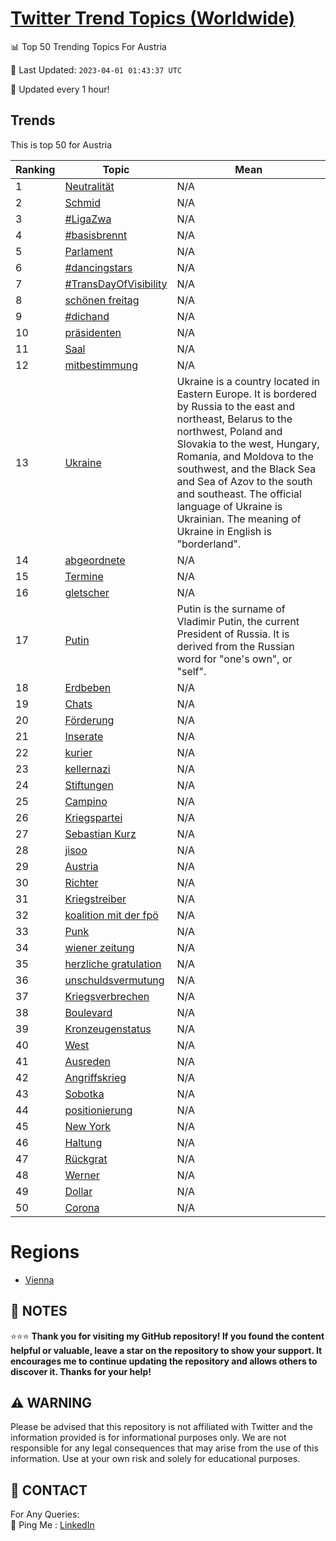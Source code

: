 [Twitter Trend Topics (Worldwide)](https://github.com/ErcinDedeoglu/Twitter-Trend-Topics)
==========


📊 Top 50 Trending Topics For Austria

📆 Last Updated: `2023-04-01 01:43:37 UTC`

🔧 Updated every 1 hour!


## Trends

This is top 50 for Austria

| Ranking | Topic | Mean |
| ------- | ------------ | ------------ |
| 1 | [Neutralität](http://twitter.com/search?q=Neutralit%c3%a4t) | N/A |
| 2 | [Schmid](http://twitter.com/search?q=Schmid) | N/A |
| 3 | [#LigaZwa](http://twitter.com/search?q=%23LigaZwa) | N/A |
| 4 | [#basisbrennt](http://twitter.com/search?q=%23basisbrennt) | N/A |
| 5 | [Parlament](http://twitter.com/search?q=Parlament) | N/A |
| 6 | [#dancingstars](http://twitter.com/search?q=%23dancingstars) | N/A |
| 7 | [#TransDayOfVisibility](http://twitter.com/search?q=%23TransDayOfVisibility) | N/A |
| 8 | [schönen freitag](http://twitter.com/search?q=sch%c3%b6nen+freitag) | N/A |
| 9 | [#dichand](http://twitter.com/search?q=%23dichand) | N/A |
| 10 | [präsidenten](http://twitter.com/search?q=pr%c3%a4sidenten) | N/A |
| 11 | [Saal](http://twitter.com/search?q=Saal) | N/A |
| 12 | [mitbestimmung](http://twitter.com/search?q=mitbestimmung) | N/A |
| 13 | [Ukraine](http://twitter.com/search?q=Ukraine) | Ukraine is a country located in Eastern Europe. It is bordered by Russia to the east and northeast, Belarus to the northwest, Poland and Slovakia to the west, Hungary, Romania, and Moldova to the southwest, and the Black Sea and Sea of Azov to the south and southeast. The official language of Ukraine is Ukrainian. The meaning of Ukraine in English is "borderland". |
| 14 | [abgeordnete](http://twitter.com/search?q=abgeordnete) | N/A |
| 15 | [Termine](http://twitter.com/search?q=Termine) | N/A |
| 16 | [gletscher](http://twitter.com/search?q=gletscher) | N/A |
| 17 | [Putin](http://twitter.com/search?q=Putin) | Putin is the surname of Vladimir Putin, the current President of Russia. It is derived from the Russian word for "one's own", or "self". |
| 18 | [Erdbeben](http://twitter.com/search?q=Erdbeben) | N/A |
| 19 | [Chats](http://twitter.com/search?q=Chats) | N/A |
| 20 | [Förderung](http://twitter.com/search?q=F%c3%b6rderung) | N/A |
| 21 | [Inserate](http://twitter.com/search?q=Inserate) | N/A |
| 22 | [kurier](http://twitter.com/search?q=kurier) | N/A |
| 23 | [kellernazi](http://twitter.com/search?q=kellernazi) | N/A |
| 24 | [Stiftungen](http://twitter.com/search?q=Stiftungen) | N/A |
| 25 | [Campino](http://twitter.com/search?q=Campino) | N/A |
| 26 | [Kriegspartei](http://twitter.com/search?q=Kriegspartei) | N/A |
| 27 | [Sebastian Kurz](http://twitter.com/search?q=Sebastian+Kurz) | N/A |
| 28 | [jisoo](http://twitter.com/search?q=jisoo) | N/A |
| 29 | [Austria](http://twitter.com/search?q=Austria) | N/A |
| 30 | [Richter](http://twitter.com/search?q=Richter) | N/A |
| 31 | [Kriegstreiber](http://twitter.com/search?q=Kriegstreiber) | N/A |
| 32 | [koalition mit der fpö](http://twitter.com/search?q=koalition+mit+der+fp%c3%b6) | N/A |
| 33 | [Punk](http://twitter.com/search?q=Punk) | N/A |
| 34 | [wiener zeitung](http://twitter.com/search?q=wiener+zeitung) | N/A |
| 35 | [herzliche gratulation](http://twitter.com/search?q=herzliche+gratulation) | N/A |
| 36 | [unschuldsvermutung](http://twitter.com/search?q=unschuldsvermutung) | N/A |
| 37 | [Kriegsverbrechen](http://twitter.com/search?q=Kriegsverbrechen) | N/A |
| 38 | [Boulevard](http://twitter.com/search?q=Boulevard) | N/A |
| 39 | [Kronzeugenstatus](http://twitter.com/search?q=Kronzeugenstatus) | N/A |
| 40 | [West](http://twitter.com/search?q=West) | N/A |
| 41 | [Ausreden](http://twitter.com/search?q=Ausreden) | N/A |
| 42 | [Angriffskrieg](http://twitter.com/search?q=Angriffskrieg) | N/A |
| 43 | [Sobotka](http://twitter.com/search?q=Sobotka) | N/A |
| 44 | [positionierung](http://twitter.com/search?q=positionierung) | N/A |
| 45 | [New York](http://twitter.com/search?q=New+York) | N/A |
| 46 | [Haltung](http://twitter.com/search?q=Haltung) | N/A |
| 47 | [Rückgrat](http://twitter.com/search?q=R%c3%bcckgrat) | N/A |
| 48 | [Werner](http://twitter.com/search?q=Werner) | N/A |
| 49 | [Dollar](http://twitter.com/search?q=Dollar) | N/A |
| 50 | [Corona](http://twitter.com/search?q=Corona) | N/A |



# Regions

* [Vienna](</Austria/Vienna.md>)



## 📝 NOTES

⭐⭐⭐ **Thank you for visiting my GitHub repository! If you found the content helpful or valuable, leave a star on the repository to show your support. It encourages me to continue updating the repository and allows others to discover it. Thanks for your help!**


## ⚠️ WARNING

Please be advised that this repository is not affiliated with Twitter and the information provided is for informational purposes only. We are not responsible for any legal consequences that may arise from the use of this information. Use at your own risk and solely for educational purposes.


## 📨 CONTACT

 For Any Queries:  
            🏓 Ping Me : [LinkedIn](https://www.linkedin.com/in/ercindedeoglu/)
